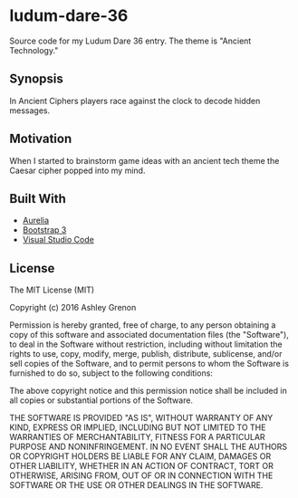 # ludum-dare-36
Source code for my Ludum Dare 36 entry. The theme is "Ancient Technology."

## Synopsis

In Ancient Ciphers players race against the clock to decode hidden messages.

## Motivation

When I started to brainstorm game ideas with an ancient tech theme the Caesar cipher popped into my mind.

## Built With
* [Aurelia](http://aurelia.io/)
* [Bootstrap 3](http://getbootstrap.com/)
* [Visual Studio Code](https://code.visualstudio.com)

## License

The MIT License (MIT)

Copyright (c) 2016 Ashley Grenon

Permission is hereby granted, free of charge, to any person obtaining a copy
of this software and associated documentation files (the "Software"), to deal
in the Software without restriction, including without limitation the rights
to use, copy, modify, merge, publish, distribute, sublicense, and/or sell
copies of the Software, and to permit persons to whom the Software is
furnished to do so, subject to the following conditions:

The above copyright notice and this permission notice shall be included in all
copies or substantial portions of the Software.

THE SOFTWARE IS PROVIDED "AS IS", WITHOUT WARRANTY OF ANY KIND, EXPRESS OR
IMPLIED, INCLUDING BUT NOT LIMITED TO THE WARRANTIES OF MERCHANTABILITY,
FITNESS FOR A PARTICULAR PURPOSE AND NONINFRINGEMENT. IN NO EVENT SHALL THE
AUTHORS OR COPYRIGHT HOLDERS BE LIABLE FOR ANY CLAIM, DAMAGES OR OTHER
LIABILITY, WHETHER IN AN ACTION OF CONTRACT, TORT OR OTHERWISE, ARISING FROM,
OUT OF OR IN CONNECTION WITH THE SOFTWARE OR THE USE OR OTHER DEALINGS IN THE
SOFTWARE.
